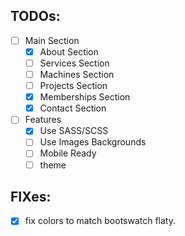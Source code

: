 

## TODOs:

- [ ] Main Section
  - [x] About Section
  - [ ] Services Section
  - [ ] Machines Section
  - [ ] Projects Section
  - [x] Memberships Section
  - [x] Contact Section
- [ ] Features
  - [X] Use SASS/SCSS
  - [ ] Use Images Backgrounds
  - [ ] Mobile Ready
  - [ ] theme

## FIXes:

- [x] fix colors to match bootswatch flaty.

